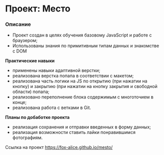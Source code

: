 # Проект: Место

### Описание

* Проект создан в целях обучения базовому JavaScript и работе с браузером;
* Использованы знания по примитивным типам данных и знакомстве с DOM

**Практические навыки**

* применены навыки адаптивной верстки;
* реализована верстка попапа в соответствии с макетом;
* реализована часть логики на JS по открытию (при нажатии на кнопку) и закрытию (при нажатии на кнопку закрытия и свободной области) попапа;
* реализовано переполнение блока содержимым с многоточием в конце;
* реализована работа с ветками в Git.

**Планы по добаботке проекта**

* реализация сохранения и отправки введенных в форму данных;
* реализация возможности ставить лайки понравившимся фотографиям.

Ссылка на проект https://fox-alice.github.io/mesto/
